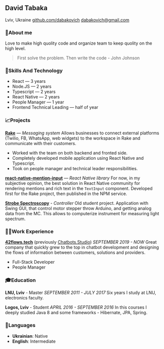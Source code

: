 ## David Tabaka

Lviv, Ukraine
[github.com/dabakovich](https://github.com/dabakovich)
[dabakovich@gmail.com](mailto:dabakovich@gmail.com)

### 👋About me

Love to make high quolity code and organize team to keep quolity on the high level.

> First solve the problem. Then write the code
> \- John Johnson

### 🎯Skills And Technology

* React — 3 years
* Node.JS — 2 years
* Typescript — 2 years
* React Native — 2 years
* People Manager — 1 year
* Frontend Technical Leading — half of year

### 📈Projects

[**Rake**](https://rake.ai) — *Messaging system*
Allows businesses to connect external platforms (Twilio, FB, WhatsApp, web widgets) to the workspace in Rake and communicate with their customers.
* Worked with the team on both backend and fronted side.
* Completely developed mobile application using React Native and Typescript.
* Took on people manager and technical leader responsibilities.

[**react-native-mention-input**](https://www.npmjs.com/package/react-native-controlled-mentions) — *React Native library*
For now, in my subjective opinion, the best solution in React Native community for rendering mentions and rich text in the `TextInput` component. Developed first for the Rake project, then published in the NPM service.

[**Strobe Spectroscopy**](https://github.com/dabakovich/StrobeSpectroscopy) - *Controller*
Old student project. Application with Swing GUI, that control motor stepper throw Arduino, and getting analog data from the MC. This allows to computerize instrument for measuring light spectrum.


### 👨‍💻Work Experience

[**42flows.tech**](https://42flows.tech) (previously [Chatbots.Studio](https://chatbots.studio/))
*SEPTEMBER 2019 - NOW*
Great company that quickly grew to the top in chatbot development and designing the flows of information between customers, solutions and providers.

* Full-Stack Developer
* People Manager


### 🎓Education
**LNU, Lviv** - Master
*SEPTEMBER 2011 - JULY 2017*
Six years I study at LNU, electronics faculty.

**Logos, Lviv** - Student
*APRIL 2016 - SEPTEMBER 2016*
In this courses I deeply studied Java 8 and some frameworks - Hibernate, JPA, Spring.



### 💬Languages

* **Ukrainian**: Native
* **English**: Intermediate
